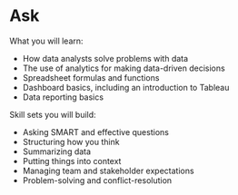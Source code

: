 # Ask

What you will learn:
- How data analysts solve problems with data
- The use of analytics for making data-driven decisions
- Spreadsheet formulas and functions
- Dashboard basics, including an introduction to Tableau
- Data reporting basics

Skill sets you will build:
- Asking SMART and effective questions
- Structuring how you think
- Summarizing data
- Putting things into context
- Managing team and stakeholder expectations
- Problem-solving and conflict-resolution
